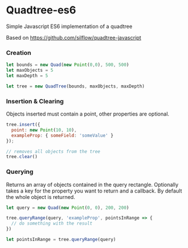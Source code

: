 # Quadtree-es6
Simple Javascript ES6 implementation of a quadtree

Based on https://github.com/silflow/quadtree-javascript


### Creation ###
```javascript
let bounds = new Quad(new Point(0,0), 500, 500)
let maxObjects = 5
let maxDepth = 5

let tree = new QuadTree(bounds, maxObjects, maxDepth)


```

### Insertion & Clearing ###
Objects inserted must contain a point, other properties are optional.
```javascript
tree.insert({
  point: new Point(10, 10),
  exampleProp: { someField: 'someValue' }
});

// removes all objects from the tree
tree.clear()
```

### Querying ###
Returns an array of objects contained in the query rectangle. 
Optionally takes a key for the property you want to return and a callback. By default the whole object is returned.

```javascript
let query = new Quad(new Point(0, 0), 200, 200)

tree.queryRange(query, 'exampleProp', pointsInRange => {
  // do something with the result
})

let pointsInRange = tree.queryRange(query)

```
